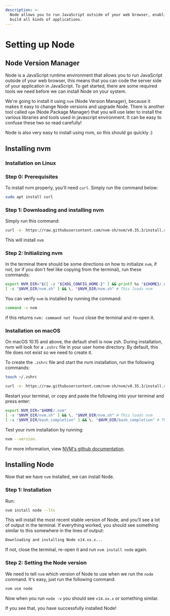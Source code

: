 ```yaml
---
description: >-
  Node allows you to run JavaScript outside of your web browser, enabling you to
  build all kinds of applications.
---
```


# Setting up Node

## Node Version Manager

Node is a JavaScript runtime environment that allows you to run JavaScript outside of your web browser, this means that you can code the server side of your application in JavaScript. To get started, there are some required tools we need before we can install Node on your system.

We're going to install it using `nvm` \(Node Version Manager\), because it makes it easy to change Node versions and upgrade Node. There is another tool called `npm` \(Node Package Manager\) that you will use later to install the various libraries and tools used in javascript environment. It can be easy to confuse these two so read carefully!

Node is also very easy to install using nvm, so this should go quickly :\)

## Installing nvm

### Installation on Linux

### **Step 0: Prerequisites**

To install nvm properly, you'll need `curl`. Simply run the command below:

```bash
sudo apt install curl
```

### **Step 1: Downloading and installing nvm**

Simply run this command:

```bash
curl -o- https://raw.githubusercontent.com/nvm-sh/nvm/v0.35.3/install.sh | bash
```

This will install `nvm`

### **Step 2: Initializing nvm**

In the terminal there should be some directions on how to initialize `nvm`, if not, \(or if you don't feel like copying from the terminal\), run these commands:

```bash
export NVM_DIR="$([ -z "${XDG_CONFIG_HOME-}" ] && printf %s "${HOME}/.nvm" || printf %s "${XDG_CONFIG_HOME}/nvm")"
[ -s "$NVM_DIR/nvm.sh" ] && \. "$NVM_DIR/nvm.sh" # This loads nvm
```

You can verify `nvm` is installed by running the command:

```bash
command -v nvm
```

if this returns `nvm: command not found` close the terminal and re-open it.

### Installation on macOS

On macOS 10.15 and above, the default shell is now zsh. During installation, nvm will look for a `.zshrc` file in your user home directory. By default, this file does not exist so we need to create it.

To create the `.zshrc` file and start the nvm installation, run the following commands:

```bash
touch ~/.zshrc
```

```bash
curl -o- https://raw.githubusercontent.com/nvm-sh/nvm/v0.35.3/install.sh | bash
```

Restart your terminal, or copy and paste the following into your terminal and press enter:

```bash
export NVM_DIR="$HOME/.nvm"
[ -s "$NVM_DIR/nvm.sh" ] && \. "$NVM_DIR/nvm.sh" # This loads nvm
[ -s "$NVM_DIR/bash_completion" ] && \. "$NVM_DIR/bash_completion" # This loads nvm bash_completion
```

Test your nvm installation by running:

```bash
nvm --version.
```

For more information, view [NVM's github documentation](https://github.com/nvm-sh/nvm#installation-and-update).

## Installing Node

Now that we have `nvm` installed, we can install Node.

### **Step 1: Installation**

Run:

```bash
nvm install node --lts
```

This will install the most recent stable version of Node, and you’ll see a lot of output in the terminal. If everything worked, you should see something similar to this somewhere in the lines of output:

```bash
Downloading and installing Node v14.xx.x...
```

If not, close the terminal, re-open it and run `nvm install node` again.

### **Step 2: Setting the Node version**

We need to tell `nvm` which version of Node to use when we run the `node` command. It's easy, just run the following command:

```bash
nvm use node
```

Now when you run `node -v` you should see `v14.xx.x` or something similar.

If you see that, you have successfully installed Node!

